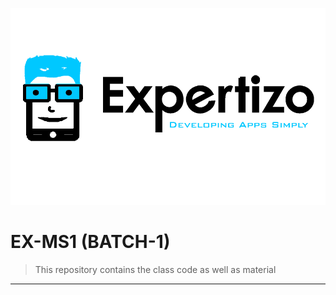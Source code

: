 <a href="http://www.rizwanjamal.tk/"><img src="./Expertizo-logo.png" title="Expertizo" alt="Expertizo"></a>



# EX-MS1 (BATCH-1)

> This repository contains the class code as well as material
---